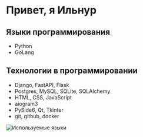 # Привет, я Ильнур

## Языки программирования
* Python
* GoLang

## Технологии в программировании
* Django, FastAPI, Flask
* Postgres, MySQL, SQLite, SQLAlchemy
* HTML, CSS, JavaScript
* aiogram3
* PySide6, Qt, Tkinter
* git, github, docker

![Используемые языки](https://github-readme-stats.vercel.app/api/top-langs/?username=khudaibirdin&hide_progress=true)
